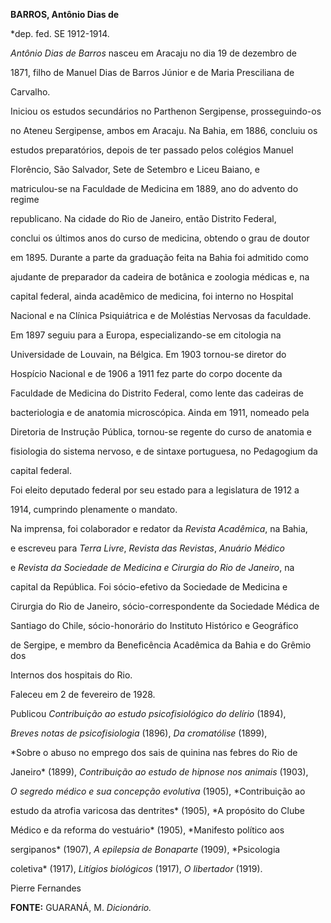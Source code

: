 **BARROS, Antônio Dias de**



\*dep. fed. SE 1912-1914.



*Antônio Dias de Barros* nasceu em Aracaju no dia 19 de dezembro de

1871, filho de Manuel Dias de Barros Júnior e de Maria Presciliana de

Carvalho.



Iniciou os estudos secundários no Parthenon Sergipense, prosseguindo-os

no Ateneu Sergipense, ambos em Aracaju. Na Bahia, em 1886, concluiu os

estudos preparatórios, depois de ter passado pelos colégios Manuel

Florêncio, São Salvador, Sete de Setembro e Liceu Baiano, e

matriculou-se na Faculdade de Medicina em 1889, ano do advento do regime

republicano. Na cidade do Rio de Janeiro, então Distrito Federal,

conclui os últimos anos do curso de medicina, obtendo o grau de doutor

em 1895. Durante a parte da graduação feita na Bahia foi admitido como

ajudante de preparador da cadeira de botânica e zoologia médicas e, na

capital federal, ainda acadêmico de medicina, foi interno no Hospital

Nacional e na Clínica Psiquiátrica e de Moléstias Nervosas da faculdade.

Em 1897 seguiu para a Europa, especializando-se em citologia na

Universidade de Louvain, na Bélgica. Em 1903 tornou-se diretor do

Hospício Nacional e de 1906 a 1911 fez parte do corpo docente da

Faculdade de Medicina do Distrito Federal, como lente das cadeiras de

bacteriologia e de anatomia microscópica. Ainda em 1911, nomeado pela

Diretoria de Instrução Pública, tornou-se regente do curso de anatomia e

fisiologia do sistema nervoso, e de sintaxe portuguesa, no Pedagogium da

capital federal.



Foi eleito deputado federal por seu estado para a legislatura de 1912 a

1914, cumprindo plenamente o mandato.



Na imprensa, foi colaborador e redator da *Revista Acadêmica*, na Bahia,

e escreveu para *Terra Livre*, *Revista das Revistas*, *Anuário Médico*

e *Revista da Sociedade de Medicina e Cirurgia do Rio de Janeiro*, na

capital da República. Foi sócio-efetivo da Sociedade de Medicina e

Cirurgia do Rio de Janeiro, sócio-correspondente da Sociedade Médica de

Santiago do Chile, sócio-honorário do Instituto Histórico e Geográfico

de Sergipe, e membro da Beneficência Acadêmica da Bahia e do Grêmio dos

Internos dos hospitais do Rio.



Faleceu em 2 de fevereiro de 1928.



Publicou *Contribuição ao estudo psicofisiológico do delírio* (1894),

*Breves notas de psicofisiologia* (1896), *Da cromatólise* (1899),

*Sobre o abuso no emprego dos sais de quinina nas febres do Rio de

Janeiro* (1899), *Contribuição ao estudo de hipnose nos animais* (1903),

*O segredo médico e sua concepção evolutiva* (1905), *Contribuição ao

estudo da atrofia varicosa das dentrites* (1905), *A propósito do Clube

Médico e da reforma do vestuário* (1905), *Manifesto político aos

sergipanos* (1907), *A epilepsia de Bonaparte* (1909), *Psicologia

coletiva* (1917), *Litígios biológicos* (1917), *O libertador* (1919).



Pierre Fernandes



**FONTE:** GUARANÁ, M. *Dicionário.*

